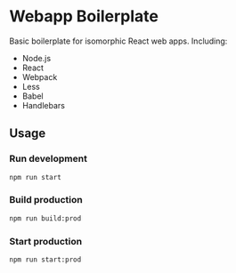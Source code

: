 # Webapp Boilerplate

Basic boilerplate for isomorphic React web apps. Including:
- Node.js
- React
- Webpack
- Less
- Babel
- Handlebars

## Usage

### Run development

```bash
npm run start
```

### Build production

```bash
npm run build:prod
```

### Start production

```bash
npm run start:prod
```
